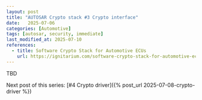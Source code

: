```yaml
---
layout: post
title: "AUTOSAR Crypto stack #3 Crypto interface"
date:   2025-07-06
categories: [Automotive]
tags: [autosar, security, immediate]
last_modified_at: 2025-07-10
references:
  - title: Software Crypto Stack for Automotive ECUs
    url: https://ignitarium.com/software-crypto-stack-for-automotive-ecus
---
```


TBD

Next post of this series: [#4 Crypto driver]({% post_url 2025-07-08-crypto-driver %})